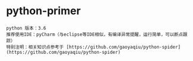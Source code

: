 # python-primer

####
	python 版本：3.6
	推荐使用IDE：pyCharm（与eclipse等IDE相似，有编译异常提醒，运行简单，可以断点跟踪）
	特别注明：相关知识点参考于 [https://github.com/gaoyaqiu/python-spider](https://github.com/gaoyaqiu/python-spider)
